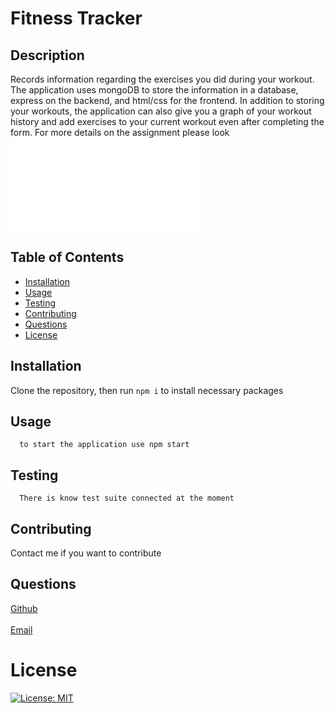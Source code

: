 # Fitness Tracker
  ## Description
  Records information regarding the exercises you did during your workout. The application uses mongoDB to store the information in a database, express on the backend, and html/css for the frontend. In addition to storing your workouts, the application can also give you a graph of your workout history and add exercises to your current workout even after completing the form. For more details on the assignment please look ![here](AssignmentDetails.md)
  ## Table of Contents
  - [Installation](#installation)
  - [Usage](#usage)
  - [Testing](#testing)
  - [Contributing](#contributing)
  - [Questions](#questions)
  - [License](#license)
  ## Installation
  Clone the repository, then run `npm i` to install necessary packages
  ## Usage
      to start the application use npm start
  ## Testing
      There is know test suite connected at the moment
  ## Contributing
  Contact me if you want to contribute
  ## Questions
  [Github](https://github.com/delizoderek)
  <br>
  <br>
  [Email](dwdelizo@gmail.com)
  # License
  [![License: MIT](https://img.shields.io/badge/License-MIT-yellow.svg)](https://opensource.org/licenses/MIT)